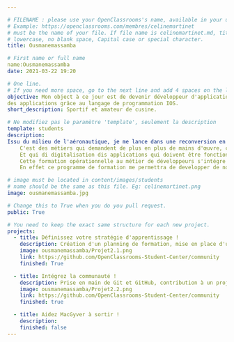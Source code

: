 ```yaml
---

# FILENAME : please use your OpenClassrooms's name, available in your url.
# Example: https://openclassrooms.com/membres/celinemartinet
# must be the name of your file. If file name is celinemartinet.md, title is celinemartinet.
# lowercase, no blank space, Capital case or special character.
title: Ousmanemassamba

# First name or full name
name:Ousmanemassamba
date: 2021-03-22 19:20

# One line.
# If you need more space, go to the next line and add 4 spaces on the left, as in 'description'.
objective: Mon object à ce jour est de devenir développeur d'application affin de concevoir et d'améliorer,
des applications grâce au langage de programmation IOS.
short_description: Sportif et amateur de cusine.

# Ne modifiez pas le paramètre 'template', seulement la description
template: students
description:
Issu du milieu de l'aéronautique, je me lance dans une reconversion en interne dans les métiers du digital : Developpeur d'application.
    C'est des métiers qui demandent de plus en plus de mains d'œuvre, cela s'accentue avec la digitalisation de plusieurs métiers et dans plusieurs secteurs.
    Et qui di digitalisation dis applications qui doivent être fonctionnelles afin de faciliter le quotidien des utilisateurs.
    Cette formation opérationnelle au métier de développeurs s'intégre parfaitement dans mon projet de reconversion au sein de l'entreprise.
    En effet ce programme de formation me permettra de developper de nouvelles compétences, d'acquérir les fondamentaux dans le métier.

# image must be located in content/images/students
# name should be the same as this file. Eg: celinemartinet.png
image: ousmanemassamba.jpg

# Change this to True when you do you pull request.
public: True

# You need to keep the exact same structure for each new project.
projects:
  - title: Définissez votre stratégie d'apprentissage !
    description: Création d'un planning de formation, mise en place d'une stratégie d'apprentissage... 
    image: ousmanemassamba/Projet2.1.png
    link: https://github.com/OpenClassrooms-Student-Center/community
    finished: True

  - title: Intégrez la communauté !
    description: Prise en main de Git et GitHub, contribution à un projet collectif hébergé sur GiHub. 
    image: ousmanemassamba/Projet2.2.png
    link: https://github.com/OpenClassrooms-Student-Center/community
    finished: true

  - title: Aidez MacGyver à sortir !
    description: 
    finished: false
---
```

